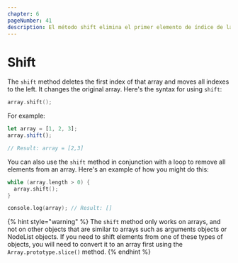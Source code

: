 ```yaml
---
chapter: 6
pageNumber: 41  
description: El método shift elimina el primer elemento de índice de la matriz y mueve todos los índices hacia la izquierda. Modifica la matriz original.
---
```

# Shift

The `shift` method deletes the first index of that array and moves all indexes to the left. It changes the original array. Here's the syntax for using `shift`:

```c
array.shift();
```

For example:&#x20;

```javascript
let array = [1, 2, 3]; 
array.shift(); 

// Result: array = [2,3]
```

You can also use the `shift` method in conjunction with a loop to remove all elements from an array. Here's an example of how you might do this:

```c
while (array.length > 0) {
  array.shift();
}

console.log(array); // Result: []
```

{% hint style="warning" %}
The `shift` method only works on arrays, and not on other objects that are similar to arrays such as arguments objects or NodeList objects. If you need to shift elements from one of these types of objects, you will need to convert it to an array first using the `Array.prototype.slice()` method.
{% endhint %}
